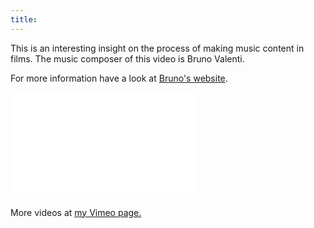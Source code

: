 ```yaml
---
title:
---
```


This is an interesting insight on the process of making music content in films. The music composer of this video is Bruno Valenti.

For more information have a look at [Bruno's website](http://www.brunovalenti.net).


<iframe src="//player.vimeo.com/video/205687082?title=0&amp;byline=0&amp;portrait=0" frameborder="0" width="300" height="170" webkitallowfullscreen mozallowfullscreen allowfullscreen></iframe>

More videos at [my Vimeo page.](http://vimeo.com/fabriziotappero)